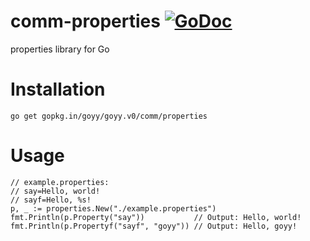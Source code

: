 # comm-properties [![GoDoc](http://godoc.org/gopkg.in/goyy/goyy.v0?status.png)](http://godoc.org/gopkg.in/goyy/goyy.v0/comm/properties)
properties library for Go

# Installation
`go get gopkg.in/goyy/goyy.v0/comm/properties`

# Usage
	// example.properties:
	// say=Hello, world!
	// sayf=Hello, %s!
	p, _ := properties.New("./example.properties")
	fmt.Println(p.Property("say"))           // Output: Hello, world!
	fmt.Println(p.Propertyf("sayf", "goyy")) // Output: Hello, goyy!

